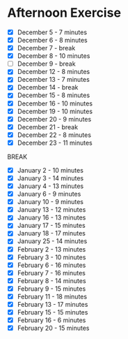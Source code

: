 # Afternoon Exercise

- [x] December 5 - 7 minutes
- [x] December 6 - 8 minutes
- [x] December 7 - break
- [x] December 8 - 10 minutes
- [ ] December 9 - break
- [x] December 12 - 8 minutes
- [x] December 13 - 7 minutes
- [x] December 14 - break
- [x] December 15 - 8 minutes
- [x] December 16 - 10 minutes
- [x] December 19 - 10 minutes
- [x] December 20 - 9 minutes
- [x] December 21 - break
- [x] December 22 - 8 minutes
- [x] December 23 - 11 minutes

BREAK

- [x] January 2 - 10 minutes
- [x] January 3 - 14 minutes
- [x] January 4 - 13 minutes
- [x] January 6 - 9 minutes
- [x] January 10 - 9 minutes
- [x] January 13 - 12 minutes
- [x] January 16 - 13 minutes
- [x] January 17 - 15 minutes
- [x] January 18 - 17 minutes
- [x] January 25 - 14 minutes
- [x] February 2 - 13 minutes
- [x] February 3 - 10 minutes
- [x] February 6 - 16 minutes
- [x] February 7 - 16 minutes
- [x] February 8 - 14 minutes
- [x] February 9 - 15 minutes
- [x] February 11 - 18 minutes
- [x] February 13 - 17 minutes
- [x] February 15 - 15 minutes
- [x] February 16 - 6 minutes
- [x] February 20 - 15 minutes
